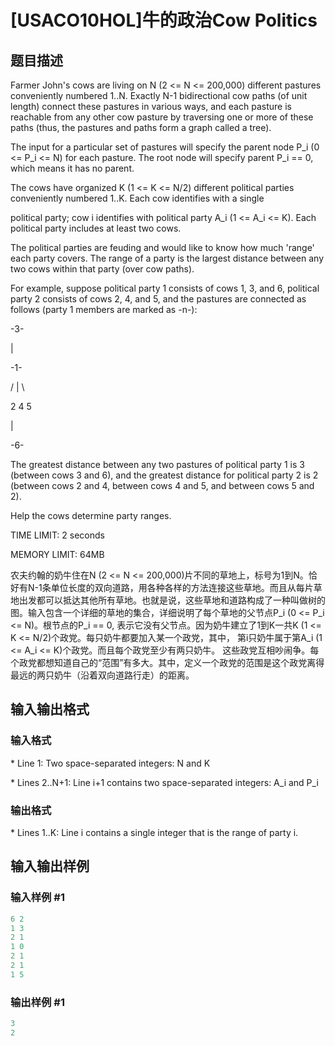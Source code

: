 # [USACO10HOL]牛的政治Cow Politics

## 题目描述

Farmer John's cows are living on N (2 <= N <= 200,000) different pastures conveniently numbered 1..N. Exactly N-1 bidirectional cow paths (of unit length) connect these pastures in various ways, and each pasture is reachable from any other cow pasture by traversing one or more of these paths (thus, the pastures and paths form a graph called a tree).

The input for a particular set of pastures will specify the parent node P\_i (0 <= P\_i <= N) for each pasture. The root node will specify parent P\_i == 0, which means it has no parent.

The cows have organized K (1 <= K <= N/2) different political parties conveniently numbered 1..K. Each cow identifies with a single

political party; cow i identifies with political party A\_i (1 <= A\_i <= K). Each political party includes at least two cows.

The political parties are feuding and would like to know how much 'range' each party covers. The range of a party is the largest distance between any two cows within that party (over cow paths).

For example, suppose political party 1 consists of cows 1, 3, and 6, political party 2 consists of cows 2, 4, and 5, and the pastures are connected as follows (party 1 members are marked as -n-):

-3-

|

-1-

/ | \

2 4 5

|

-6-

The greatest distance between any two pastures of political party 1 is 3 (between cows 3 and 6), and the greatest distance for political party 2 is 2 (between cows 2 and 4, between cows 4 and 5, and between cows 5 and 2).

Help the cows determine party ranges.

TIME LIMIT: 2 seconds

MEMORY LIMIT: 64MB

农夫约翰的奶牛住在N (2 <= N <= 200,000)片不同的草地上，标号为1到N。恰好有N-1条单位长度的双向道路，用各种各样的方法连接这些草地。而且从每片草地出发都可以抵达其他所有草地。也就是说，这些草地和道路构成了一种叫做树的图。输入包含一个详细的草地的集合，详细说明了每个草地的父节点P\_i (0 <= P\_i <= N)。根节点的P\_i == 0, 表示它没有父节点。因为奶牛建立了1到K一共K (1 <= K <= N/2)个政党。每只奶牛都要加入某一个政党，其中， 第i只奶牛属于第A\_i (1 <= A\_i <= K)个政党。而且每个政党至少有两只奶牛。 这些政党互相吵闹争。每个政党都想知道自己的“范围”有多大。其中，定义一个政党的范围是这个政党离得最远的两只奶牛（沿着双向道路行走）的距离。

## 输入输出格式

### 输入格式

\* Line 1: Two space-separated integers: N and K

\* Lines 2..N+1: Line i+1 contains two space-separated integers: A\_i and P\_i

### 输出格式

\* Lines 1..K: Line i contains a single integer that is the range of party i.

## 输入输出样例

### 输入样例 #1

```cpp
6 2 
1 3 
2 1 
1 0 
2 1 
2 1 
1 5 

```
### 输出样例 #1

```cpp
3 
2 

```
